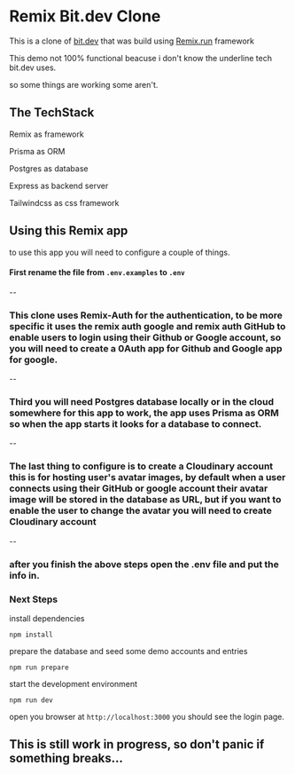 # Remix Bit.dev Clone

This is a clone of [bit.dev](https://bit.dev) that was build using [Remix.run](https://remix.run) framework

This demo not 100% functional beacuse i don't know the underline tech bit.dev uses.

so some things are working some aren't.

## The TechStack

Remix as framework

Prisma as ORM

Postgres as database

Express as backend server

Tailwindcss as css framework

## Using this Remix app

to use this app you will need to configure a couple of things.

#### First rename the file from `.env.examples` to `.env`

--

### This clone uses Remix-Auth for the authentication, to be more specific it uses the remix auth google and remix auth GitHub to enable users to login using their Github or Google account, so you will need to create a 0Auth app for Github and Google app for google.

--

### Third you will need Postgres database locally or in the cloud somewhere for this app to work, the app uses Prisma as ORM so when the app starts it looks for a database to connect.

--

### The last thing to configure is to create a Cloudinary account this is for hosting user's avatar images, by default when a user connects using their GitHub or google account their avatar image will be stored in the database as URL, but if you want to enable the user to change the avatar you will need to create Cloudinary account

--

### after you finish the above steps open the .env file and put the info in.

### Next Steps

install dependencies

    npm install

prepare the database and seed some demo accounts and entries

    npm run prepare

start the development environment

    npm run dev

open you browser at `http://localhost:3000` you should see the login page.

## This is still work in progress, so don't panic if something breaks...
